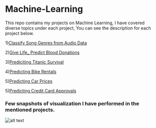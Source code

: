 # Machine-Learning

This repo contains my projects on Machine Learning, I have covered diverse topics under each project, You can see the description for each project below.

1)[Classify Song Genres from Audio Data](https://github.com/ammarshaikh123/Projects-on-Machine-Learning/tree/master/Classify%20Song%20Genres%20from%20Audio%20Data)



2)[Give Life_ Predict Blood Donations](https://github.com/ammarshaikh123/Projects-on-Machine-Learning/tree/master/Give%20Life_%20Predict%20Blood%20Donations)


3)[Prediciting Titanic Survival](https://github.com/ammarshaikh123/Projects-on-Machine-Learning/tree/master/Prediciting%20Titanic%20Survival)


4)[Predicting Bike Rentals](https://github.com/ammarshaikh123/Projects-on-Machine-Learning/tree/master/Predicting%20Bike%20Rentals)


5)[Predicting Car Prices](https://github.com/ammarshaikh123/Projects-on-Machine-Learning/tree/master/Predicting%20Car%20Prices)


5)[Predicting Credit Card Approvals](https://github.com/ammarshaikh123/Projects-on-Machine-Learning/tree/master/Predicting%20Credit%20Card%20Approvals)




### Few snapshots of visualization I have performed in the mentioned projects.

![alt text](https://github.com/ammarshaikh123/Projects-on-Machine-Learning/blob/master/ML.png)
